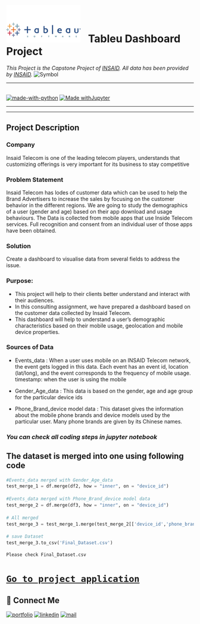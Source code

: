 
# <img src="/logo/tableu.png" width="200" />&nbsp;&nbsp;&nbsp;Tableu Dashboard Project

*This Project is the Capstone Project of [INSAID](https://www.insaid.co/). All data has been provided by [INSAID](https://www.insaid.co/).*
![Symbol](https://www.insaid.co/wp-content/uploads/2019/09/logohalfx.png)

---


\
[![made-with-python](https://img.shields.io/badge/Made%20with-Python-1f425f.svg)](https://www.python.org/) 
[![Made withJupyter](https://img.shields.io/badge/Made%20with-Jupyter-orange?style=for-the-badge&logo=Jupyter)](https://jupyter.org/try)

---
---
## Project Description

### Company 
Insaid Telecom is one of the leading telecom players, understands that customizing offerings is very important for its business to stay competitive

### Problem Statement
Insaid Telecom has lodes of customer data which can be used to help the Brand Advertisers to increase the sales by focusing on the customer behavior in the different regions. We are going to study the demographics of a user (gender and age) based on their app download and usage behaviours. The Data is collected from mobile apps that use Inside Telecom services. Full recognition and consent from an individual user of those apps have been obtained.

### Solution
Create a dashboard to visualise data from several fields to address the issue. 

### Purpose:
- This project will help to their clients better understand and interact with their audiences.
- In this consulting assignment, we have prepared a dashboard based on the customer data collected by Insaid Telecom.
- This dashboard will help to understand a user’s demographic characteristics based on their mobile usage, geolocation and mobile device properties.

### Sources of Data 
- Events_data :
When a user uses mobile on an INSAID Telecom network, the event gets logged in this data.
Each event has an event id, location (lat/long), and the event corresponds to the frequency of mobile usage. timestamp: when the user is using the mobile

- Gender_Age_data :
This data is based on the gender, age and age group for the particular device ids

- Phone_Brand_device model data :
This dataset gives the information about the mobile phone brands and device models used by the particular user. Many phone brands are given by its Chinese names.

### *You can check all coding steps in jupyter notebook*

## **The dataset is merged into one using following code**
```python
#Events_data merged with Gender_Age_data
test_merge_1 = df.merge(df2, how = "inner", on = "device_id")

#Events_data merged with Phone_Brand_device model data
test_merge_2 = df.merge(df3, how = "inner", on = "device_id")

# All merged
test_merge_3 = test_merge_1.merge(test_merge_2[['device_id','phone_brand', 'device_model']], how = "left", on = "device_id")

# save Dataset
test_merge_3.to_csv('Final_Dataset.csv')
```

`
Please check Final_Dataset.csv
`

# [`Go to project application`](https://telecom-dashboard-sj.herokuapp.com/)
## 🔗 Connect Me
[![portfolio](https://img.shields.io/badge/my_portfolio-000?style=for-the-badge&logo=ko-fi&logoColor=white)](https://github.com/ShubhamCJagtap)
[![linkedin](https://img.shields.io/badge/linkedin-0A66C2?style=for-the-badge&logo=linkedin&logoColor=white)](https://www.linkedin.com/in/shubham-jagtap-scj4497/)
[![mail](https://img.shields.io/badge/Gmail-D14836?style=for-the-badge&logo=gmail&logoColor=white)](mailto:shubham.c.jagtap@gmail.com)

